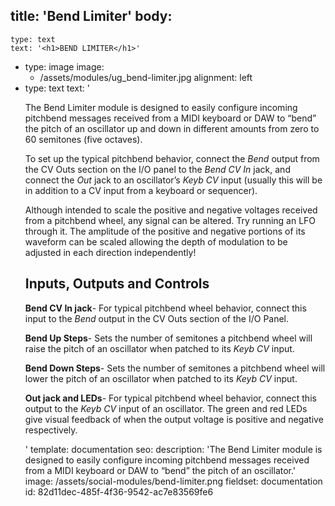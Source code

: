title: 'Bend Limiter'
body:
  -
    type: text
    text: '<h1>BEND LIMITER</h1>'
  -
    type: image
    image:
      - /assets/modules/ug_bend-limiter.jpg
    alignment: left
  -
    type: text
    text: '<p>The Bend Limiter module is designed to easily configure incoming pitchbend messages received from a MIDI keyboard or DAW to “bend” the pitch of an oscillator up and down in different amounts from zero to 60 semitones (five octaves).<br></p><p>To set up the typical pitchbend behavior, connect the <em>Bend</em>&nbsp;output from the CV Outs section on the I/O panel to the <em>Bend CV In</em>&nbsp;jack, and connect the <em>Out</em>&nbsp;jack to an oscillator’s <em>Keyb CV</em>&nbsp;input (usually this will be in addition to a CV input from a keyboard or sequencer).</p><p>Although intended to scale the positive and negative voltages received from a pitchbend wheel, any signal can be altered. Try running an LFO through it. The amplitude of the positive and negative portions of its waveform can be scaled allowing the depth of modulation to be adjusted in each direction independently!</p><h2>Inputs, Outputs and Controls</h2><p><strong>Bend CV In jack</strong>- For typical pitchbend wheel behavior, connect this input to the <em>Bend</em>&nbsp;output in the CV Outs section of the I/O Panel.</p><p><strong>Bend Up Steps</strong>- Sets the number of semitones a pitchbend wheel will raise the pitch of an oscillator when patched to its <em>Keyb CV</em>&nbsp;input.</p><p><strong>Bend Down Steps</strong>- Sets the number of semitones a pitchbend wheel will lower the pitch of an oscillator when patched to its <em>Keyb CV</em>&nbsp;input.</p><p><strong>Out jack and LEDs</strong>- For typical pitchbend wheel behavior, connect this output to the <em>Keyb CV</em>&nbsp;input of an oscillator. The green and red LEDs give visual feedback of when the output voltage is positive and negative respectively.</p>'
template: documentation
seo:
  description: 'The Bend Limiter module is designed to easily configure incoming pitchbend messages received from a MIDI keyboard or DAW to “bend” the pitch of an oscillator.'
  image: /assets/social-modules/bend-limiter.png
fieldset: documentation
id: 82d11dec-485f-4f36-9542-ac7e83569fe6
